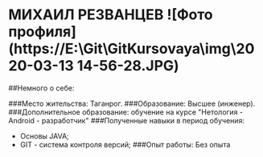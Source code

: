 # МИХАИЛ РЕЗВАНЦЕВ    ![Фото профиля](https://E:\Git\GitKursovaya\img\2020-03-13 14-56-28.JPG)

##Немного о себе:

###Место жительства:
Таганрог.
###Образование:
Высшее (инженер).
###Дополнительное образование:
обучение на курсе "Нетология - Android - разработчик"
###Полученные навыки в период обучения:
* Основы JAVA;
* GIT - система контроля версий;
###Опыт работы:
Без опыта